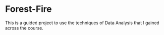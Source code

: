 # Forest-Fire
This is a guided project to use the techniques of Data Analysis that I gained across the course. 
